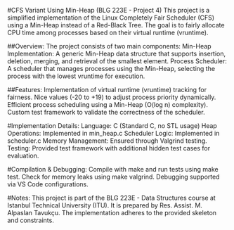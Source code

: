 #CFS Variant Using Min-Heap (BLG 223E - Project 4)
This project is a simplified implementation of the Linux Completely Fair Scheduler (CFS) using a Min-Heap instead of a Red-Black Tree. The goal is to fairly allocate CPU time among processes based on their virtual runtime (vruntime).

##Overview: 
The project consists of two main components:
Min-Heap Implementation: A generic Min-Heap data structure that supports insertion, deletion, merging, and retrieval of the smallest element.
Process Scheduler: A scheduler that manages processes using the Min-Heap, selecting the process with the lowest vruntime for execution.

##Features: 
Implementation of virtual runtime (vruntime) tracking for fairness.
Nice values (-20 to +19) to adjust process priority dynamically.
Efficient process scheduling using a Min-Heap (O(log n) complexity).
Custom test framework to validate the correctness of the scheduler.

#Implementation Details: 
Language: C (Standard C, no STL usage)
Heap Operations: Implemented in min_heap.c
Scheduler Logic: Implemented in scheduler.c
Memory Management: Ensured through Valgrind testing.
Testing: Provided test framework with additional hidden test cases for evaluation.

#Compilation & Debugging: 
Compile with make and run tests using make test.
Check for memory leaks using make valgrind.
Debugging supported via VS Code configurations.

#Notes: 
This project is part of the BLG 223E - Data Structures course at Istanbul Technical University (ITU). It is prepared by  Res. Assist. M. Alpaslan Tavukçu.
The implementation adheres to the provided skeleton and constraints.
